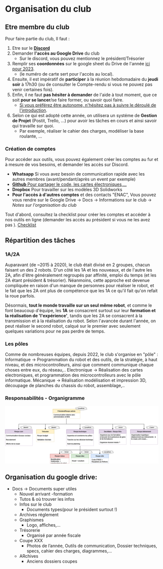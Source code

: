 # Organisation du club

## Etre membre du club

Pour faire partie du club, Il faut :
1. Etre sur le **[Discord](https://discord.com/invite/7sPZFxb)**
1. Demander **l'accès au Google Drive** du club 
    + Sur le discord, vous pouvez mentionnez le président/Trésorier
1. Remplir ses **coordonnées** sur le google sheet du Drive de l'année [ici pour 2023](https://docs.google.com/spreadsheets/d/1DeRmO0DupiJKzKiPEfP81VNeFPZifXAVMa56bStHbCQ/edit#gid=0).
    + (le numéro de carte sert pour l'accès au local).
1. Ensuite, il est impératif de **participer** à la réunion hebdomadaire du **jeudi soir** à 17h30 (ou de consulter le Compte-rendu si vous ne pouvez pas venir certaines fois).
1. Enfin, il ne faut **pas hésiter à demander** de l'aide à tout moment, que ce soit **pour se lancer**/se faire former, ou savoir quoi faire. 
    + [Si vous préférez être autonome, n'hésitez pas à suivre le déroulé de l'introduction](tutoriel.md).
1. Selon ce qui est adopté cette année, on utilisera un systéme de **Gestion de Projet** (Postit, Trello, ...) pour avoir les tâches en cours et ainsi savoir qui travaille sur quoi.
    + Par exemple, réaliser le cahier des charges, modéliser la base roulante, ... 

### Création de comptes
Pour accéder aux outils, vous pouvez également créer les comptes au fur et à mesure de vos besoins, et demander les accès sur Discord.
+ **Whatsapp** Si vous avez besoin de communication rapide avec les autres membres (avant/pendant/après un event par exemple)
+ [**Github** Pour partager le code, les cartes électroniques,...](https://github.com/ENACRobotique)
+ **Dropbox** Pour travailler sur les modèles 3D Solidworks
+ **Pour l'accès à d'autres comptes** et des contacts "ENAC", Vous pouvez vous rendre sur le Google Drive -> Docs -> Informations sur le club -> *Notes sur l'organisation du club*

Tout d'abord, consultez la checklist pour créer les comptes et accéder à nos outils en ligne (demander les accès au président si vous ne les avez pas ). 
[Checklist](https://docs.google.com/document/d/1r0wmCAKTRFZtkVTvN4oKbFwCR_OV0OJ3FN-Y-2EMzqc)



## Répartition des tâches

### 1A/2A

Auparavant (de ~2015 à 2020), le club était divisé en 2 groupes, chacun faisant un des 2 robots.
D'un côté les 1A et les nouveaux, et de l'autre les 2A, afin d'être généralement regroupés par affinité, emploi du temps (et les 2A étant président & trésorier). Néanmoins, cette approche est devenue compliquée en raison d'un manque de personnes pour réaliser le robot, et le fait que les 2A ont plus de compétence que les 1A ce qu'il fait qu'on refait la roue parfois. 

Désormais, **tout le monde travaille sur un seul même robot**, et comme le font beaucoup d'équipe, les **1A** se consacrent surtout sur leur **formation et la réalisation de 'l'expérience'**, tandis que les 2A se consacrent à la transmission et à la réalisation du robot. Selon l'avancée durant l'année, on peut réaliser le second robot, calqué sur le premier avec seulement quelques variations pour ne pas perdre de temps.

### Les pôles

Comme de nombreuses équipes, depuis 2022, le club s'organise en "pôle" : 
Informatique -> Programmation du robot et des outils, de la stratégie, à haut niveau, et des microcontrolleurs, ainsi que comment communique chaque choses entre eux, du réseau,..
Electronique -> Réalisation des cartes electroniques, et programmation des microcontrolleurs avec le pôle informatique.
Mécanique -> Réalisation modélisation et impression 3D, découpage de planches du chassis du robot, assemblage,..

### Responsabilités - Organigramme
![](../images/organigramme_2022.png "Organigramme des fonctions au club robot")


## Organisation du google drive:
+ Docs -> Documents super utiles
    + Nouvel arrivant -formation
    + Tutos & où trouver les infos
    + Infos sur le club
        + Documents types(pour le président surtout !)
    + Archives réglement
    +  Graphismes 
        + Logo, affiches,...
    + Trésorerie
        +  Organisé par année fiscale
    + Coupe XXX
        + Photos de l’année, Outils de communication, Dossier techniques, specs, cahier des charges, diagrammes,...
    + ARchives
        + Anciens dossiers coupes